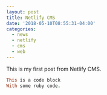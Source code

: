```yaml
---
layout: post
title: Netlify CMS
date: '2018-05-10T08:55:31-04:00'
categories:
  - news
  - netlify
  - cms
  - web
---
```

This is my first post from Netlify CMS.

```ruby
This is a code block
With some ruby code.
```
